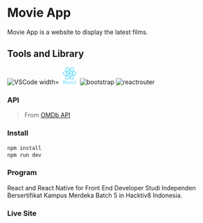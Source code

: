 # Movie App

Movie App is a website to display the latest films.

## Tools and Library

<div align="left"> 
<img src="https://www.vectorlogo.zone/logos/visualstudio_code/visualstudio_code-icon.svg" alt="VSCode width="40" height="40"/> 
<img src="https://raw.githubusercontent.com/devicons/devicon/master/icons/react/react-original-wordmark.svg" alt="react" width="40" height="40"/>  
<img src="https://www.vectorlogo.zone/logos/getbootstrap/getbootstrap-icon.svg" alt="bootstrap" width="40" height="40"/> 
<img src="https://brandeps.com/logo-download/R/React-Router-logo-vector-01.svg" alt="reactrouter" width="40" height="40"/> 
</div>

### API

> From [OMDb API](https://www.omdbapi.com/)

### Install

```
npm install
npm run dev
```

### Program

React and React Native for Front End Developer Studi Independen Bersertifikat Kampus Merdeka Batch 5 in Hacktiv8 Indonesia.

### Live Site


